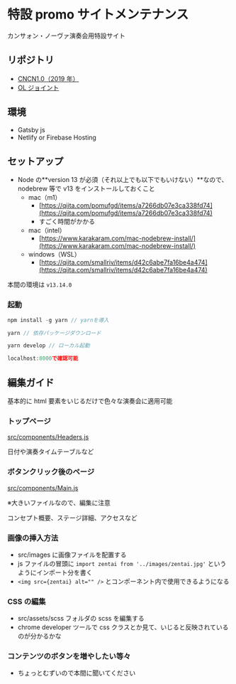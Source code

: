 # 特設 promo サイトメンテナンス

カンサォン・ノーヴァ演奏会用特設サイト

## リポジトリ

- [CNCN1.0（2019 年）](https://github.com/cancaonovachor/promo-2019.cancaonovachor.com)
- [OL ジョイント](https://github.com/cancaonovachor/cn-ol-joint-promo)

## 環境

- Gatsby js
- Netlify or Firebase Hosting

## セットアップ

- Node の**version 13 が必須（それ以上でも以下でもいけない）**なので、nodebrew 等で v13 をインストールしておくこと
  - mac（m1）
    - [https://qiita.com/pomufgd/items/a7266db07e3ca338fd74](https://qiita.com/pomufgd/items/a7266db07e3ca338fd74)
    - すごく時間がかかる
  - mac（intel）
    - [https://www.karakaram.com/mac-nodebrew-install/](https://www.karakaram.com/mac-nodebrew-install/)
  - windows（WSL）
    - [https://qiita.com/smallriv/items/d42c6abe7fa16be4a474](https://qiita.com/smallriv/items/d42c6abe7fa16be4a474)

本間の環境は `v13.14.0`

### 起動

```jsx
npm install -g yarn // yarnを導入

yarn // 依存パッケージダウンロード

yarn develop // ローカル起動

localhost:8000で確認可能
```

## 編集ガイド

基本的に html 要素をいじるだけで色々な演奏会に適用可能

### **トップページ**

[src/components/Headers.js](https://github.com/cancaonovachor/promo-2019.cancaonovachor.com/blob/master/src/components/Headers.js)

日付や演奏タイムテーブルなど

### **ボタンクリック後のページ**

[src/components/Main.js](https://github.com/cancaonovachor/promo-2019.cancaonovachor.com/blob/master/src/components/Main.js)

※大きいファイルなので、編集に注意

コンセプト概要、ステージ詳細、アクセスなど

### 画像の挿入方法

- src/images に画像ファイルを配置する
- js ファイルの冒頭に `import zentai from '../images/zentai.jpg'` というようにインポート分を書く
- `<img src={zentai} alt="" />` とコンポーネント内で使用できるようになる

### CSS の編集

- src/assets/scss フォルダの scss を編集する
- chrome developer ツールで css クラスとか見て、いじると反映されているのが分かるかな

### コンテンツのボタンを増やしたい等々

- ちょっとむずいので本間に聞いてください
